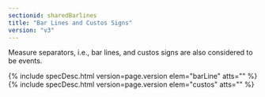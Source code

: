 ```yaml
---
sectionid: sharedBarlines
title: "Bar Lines and Custos Signs"
version: "v3"
---
```




Measure separators, i.e., bar lines, and custos signs are also considered to be
events.



{% include specDesc.html version=page.version elem="barLine" atts="" %}
{% include specDesc.html version=page.version elem="custos" atts="" %}



